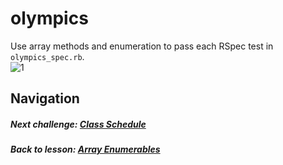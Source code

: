# olympics
Use array methods and enumeration to pass each RSpec test in `olympics_spec.rb`.  
![1](http://i.imgur.com/QuOu7kA.gif)  

## Navigation  
##### Next challenge: [Class Schedule](https://github.com/Coderdotnew/intro_web_apps_bs/tree/master/05_class/02_array_enumerables/code/03_class_schedule)
##### Back to lesson: [Array Enumerables](https://github.com/Coderdotnew/intro_web_apps_bs/tree/master/05_class/02_array_enumerables)  